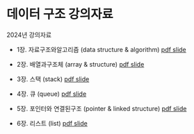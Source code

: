 # 데이터 구조 강의자료
 2024년 강의자료
 
- 1장. 자료구조와알고리즘 (data structure & algorithm) [pdf slide](01-자료구조와알고리즘.pdf)

- 2장. 배열과구조체 (array & structure) [pdf slide](02-배열과구조체.pdf)

- 3장. 스택 (stack) [pdf slide](03-스택.pdf)

- 4장. 큐 (queue) [pdf slide](04-큐.pdf)

- 5장. 포인터와 연결된구조 (pointer & linked structure) [pdf slide](05-포인터와연결된구조.pdf)

- 6장. 리스트 (list) [pdf slide](06-리스트.pdf)
